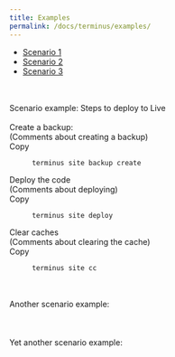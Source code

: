 ```yaml
---
title: Examples
permalink: /docs/terminus/examples/
---
```

<ul class="nav nav-tabs nav-justified" role="tablist">
  <li role="presentation" class="active"><a href="#s1" aria-controls="s1" role="tab" data-toggle="tab">Scenario 1</a></li>
  <li role="presentation"><a href="#s2" aria-controls="s2" role="tab" data-toggle="tab">Scenario 2</a></li>
  <li role="presentation"><a href="#s3" aria-controls="s3" role="tab" data-toggle="tab">Scenario 3</a></li>
</ul>
<div class="tab-content">
  <div role="tabpanel" class="tab-pane active" id="s1">
  <br><br>
  Scenario example: Steps to deploy to Live<br>
  <br>
  Create a backup:<br>
  (Comments about creating a backup)<br>
  <div class="zero-clipboard">
  <span class="btn-clipboard">Copy</span>
  <figure class="highlight"><pre><code class="bash" data-lang="bash">terminus site backup create</code></pre></figure>
  </div>
  Deploy the code<br>
  (Comments about deploying)<br>
  <div class="zero-clipboard">
  <span class="btn-clipboard">Copy</span>
  <figure class="highlight"><pre><code class="bash" data-lang="bash">terminus site deploy</code></pre></figure>
  </div>
  Clear caches<br>
  (Comments about clearing the cache)<br>
  <div class="zero-clipboard">
  <span class="btn-clipboard">Copy</span>
  <figure class="highlight"><pre><code class="bash" data-lang="bash">terminus site cc</code></pre></figure>
  </div>
  </div>

  <div role="tabpanel" class="tab-pane" id="s2">
  <br><br>
  Another scenario example: <br>
  <br>
  </div>

  <div role="tabpanel" class="tab-pane" id="s3">
  <br><br>
  Yet another scenario example: <br>
  <br>
  </div>
</div>
